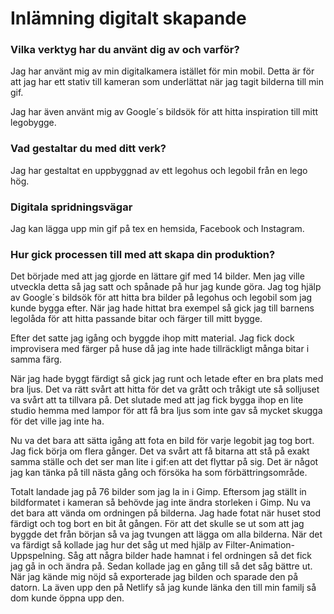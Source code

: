 # Inlämning digitalt skapande 



### Vilka verktyg har du använt dig av och varför?
Jag har använt mig av min digitalkamera istället för min mobil. Detta är för att jag har ett stativ till kameran som underlättat när jag tagit bilderna till min gif.

Jag har även använt mig av Google´s bildsök för att hitta inspiration till mitt legobygge.

### Vad gestaltar du med ditt verk?
Jag har gestaltat en uppbyggnad av ett legohus och legobil från en lego hög.

### Digitala spridningsvägar
Jag kan lägga upp min gif på tex en hemsida, Facebook och Instagram.

### Hur gick processen till med att skapa din produktion?
Det började med att jag gjorde en lättare gif med 14 bilder. Men jag ville utveckla detta så jag satt och spånade på hur jag kunde göra. Jag tog hjälp av Google´s bildsök för att hitta bra bilder på legohus och legobil som jag kunde bygga efter. När jag hade hittat bra exempel så gick jag till barnens legolåda för att hitta passande bitar och färger till mitt bygge.

Efter det satte jag igång och byggde ihop mitt material. Jag fick dock improvisera med färger på huse då jag inte hade tillräckligt många bitar i samma färg. 

När jag hade byggt färdigt så gick jag runt och letade efter en bra plats med bra ljus. Det va rätt svårt att hitta för det va grått och tråkigt ute så solljuset va svårt att ta tillvara på. Det slutade med att jag fick bygga ihop en lite studio hemma med lampor för att få bra ljus som inte gav så mycket skugga för det ville jag inte ha.

Nu va det bara att sätta igång att fota en bild för varje legobit jag tog bort. Jag fick börja om flera gånger. Det va svårt att få bitarna att stå på exakt samma ställe och det ser man lite i gif:en att det flyttar på sig. Det är något jag kan tänka på till nästa gång och försöka ha som förbättringsområde.

Totalt landade jag på 76 bilder som jag la in i Gimp. Eftersom jag ställt in bildformatet i kameran så behövde jag inte ändra storleken i Gimp. Nu va det bara att vända om ordningen på bilderna. Jag hade fotat när huset stod färdigt och tog bort en bit åt gången. För att det skulle se ut som att jag byggde det från början så va jag tvungen att lägga om alla bilderna. När det va färdigt så kollade jag hur det såg ut med hjälp av Filter-Animation-Uppspelning. Såg att några bilder hade hamnat i fel ordningen så det fick jag gå in och ändra på. Sedan kollade jag en gång till så det såg bättre ut. När jag kände mig nöjd så exporterade jag bilden och sparade den på datorn. La även upp den på Netlify så jag kunde länka den till min familj så dom kunde öppna upp den.
